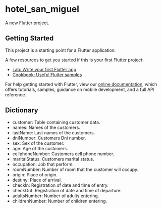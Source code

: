 # hotel_san_miguel

A new Flutter project.

## Getting Started

This project is a starting point for a Flutter application.

A few resources to get you started if this is your first Flutter project:

- [Lab: Write your first Flutter app](https://flutter.dev/docs/get-started/codelab)
- [Cookbook: Useful Flutter samples](https://flutter.dev/docs/cookbook)

For help getting started with Flutter, view our
[online documentation](https://flutter.dev/docs), which offers tutorials,
samples, guidance on mobile development, and a full API reference.

## Dictionary
- customer: Table containing customer data.
- names: Names of the customers.
- lastName: Last names of the customers.
- dniNumber: Customers Dni number.
- sex: Sex of the customer.
- age: Age of the customers.
- cellphoneNumber: Customers cell phone number.
- maritalStatus: Customers marital status.
- occupation: Job that perform.
- roomNumber: Number of room that the customer will occupy.
- origin: Place of origin.
- destiny: Place of arrival.
- checkIn: Registration of date and time of entry.
- checkOut: Registration of date and time of departure.
- adultsNumber: Number of adults entering.
- childrenNumber: Number of children entering.